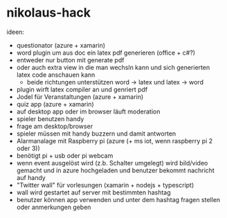 # nikolaus-hack
ideen:
- questionator (azure + xamarin)
- word plugin um aus doc ein latex pdf generieren (office + c#?)
 - entweder nur button mit generate pdf
 - oder auch extra view in die man wechsln kann und sich generierten latex code anschauen kann
   - beide richtungen unterstützen word -> latex und latex -> word
 - plugin wirft latex compiler an und genriert pdf
- Jodel für Veranstaltungen (azure + xamarin)
- quiz app (azure + xamarin)
 - auf desktop app oder im browser läuft moderation
 - spieler benutzen handy
 - frage am desktop/browser
 - spieler müssen mit handy buzzern und damit antworten
- Alarmanalage mit Raspberry pi (azure (+ ms iot, wenn raspberry pi 2 oder 3))
 - benötigt pi + usb oder pi webcam
 - wenn event ausgelöst wird (z.b. Schalter umgelegt) wird bild/video gemacht und in azure hochgeladen und benutzer bekommt nachricht auf handy
- "Twitter wall" für vorlesungen (xamarin + nodejs + typescript)
 - wall wird gestartet auf server mit bestimmten hashtag
 - benutzer können app verwenden und unter dem hashtag fragen stellen oder anmerkungen geben
